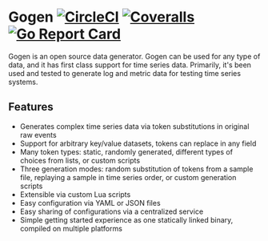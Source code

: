 # Gogen [![CircleCI](https://img.shields.io/circleci/project/github/RedSparr0w/node-csgo-parser.svg)](https://github.com/coccyx/gogen) [![Coveralls](https://img.shields.io/coveralls/jekyll/jekyll.svg)](http://github.com/coccyx/gogen) [![Go Report Card](https://goreportcard.com/badge/github.com/coccyx/gogen)](https://goreportcard.com/report/github.com/coccyx/gogen) 

Gogen is an open source data generator.  Gogen can be used for any type of data, and it has first class support for time series data.  Primarily,
it's been used and tested to generate log and metric data for testing time series systems.

## Features

* Generates complex time series data via token substitutions in original raw events
* Support for arbitrary key/value datasets, tokens can replace in any field
* Many token types: static, randomly generated, different types of choices from lists, or custom scripts
* Three generation modes: random substitution of tokens from a sample file, replaying a sample in time series order, or custom generation scripts
* Extensible via custom Lua scripts
* Easy configuration via YAML or JSON files
* Easy sharing of configurations via a centralized service
* Simple getting started experience as one statically linked binary, compiled on multiple platforms